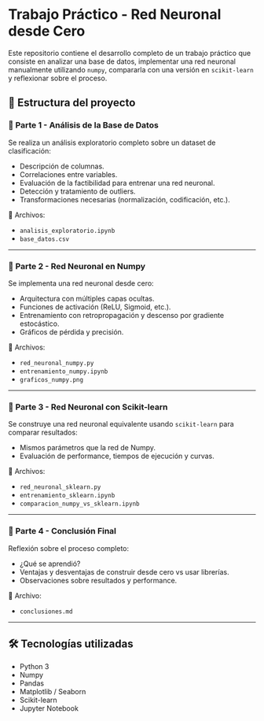 # Trabajo Práctico - Red Neuronal desde Cero

Este repositorio contiene el desarrollo completo de un trabajo práctico que consiste en analizar una base de datos, implementar una red neuronal manualmente utilizando `numpy`, compararla con una versión en `scikit-learn` y reflexionar sobre el proceso.

## 📁 Estructura del proyecto

### 🧠 Parte 1 - Análisis de la Base de Datos
Se realiza un análisis exploratorio completo sobre un dataset de clasificación:
- Descripción de columnas.
- Correlaciones entre variables.
- Evaluación de la factibilidad para entrenar una red neuronal.
- Detección y tratamiento de outliers.
- Transformaciones necesarias (normalización, codificación, etc.).

📄 Archivos:
- `analisis_exploratorio.ipynb`
- `base_datos.csv`

---

### 🤖 Parte 2 - Red Neuronal en Numpy
Se implementa una red neuronal desde cero:
- Arquitectura con múltiples capas ocultas.
- Funciones de activación (ReLU, Sigmoid, etc.).
- Entrenamiento con retropropagación y descenso por gradiente estocástico.
- Gráficos de pérdida y precisión.

📄 Archivos:
- `red_neuronal_numpy.py`
- `entrenamiento_numpy.ipynb`
- `graficos_numpy.png`

---

### 🧪 Parte 3 - Red Neuronal con Scikit-learn
Se construye una red neuronal equivalente usando `scikit-learn` para comparar resultados:
- Mismos parámetros que la red de Numpy.
- Evaluación de performance, tiempos de ejecución y curvas.

📄 Archivos:
- `red_neuronal_sklearn.py`
- `entrenamiento_sklearn.ipynb`
- `comparacion_numpy_vs_sklearn.ipynb`

---

### 📝 Parte 4 - Conclusión Final
Reflexión sobre el proceso completo:
- ¿Qué se aprendió?
- Ventajas y desventajas de construir desde cero vs usar librerías.
- Observaciones sobre resultados y performance.

📄 Archivo:
- `conclusiones.md`

---

## 🛠 Tecnologías utilizadas

- Python 3
- Numpy
- Pandas
- Matplotlib / Seaborn
- Scikit-learn
- Jupyter Notebook
